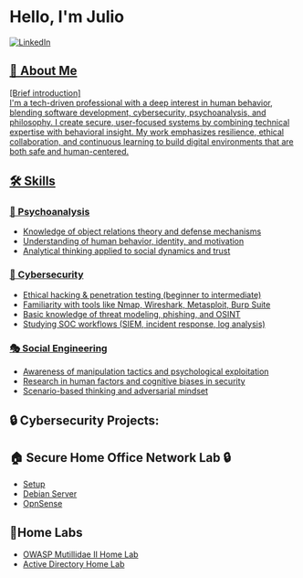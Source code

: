 # Hello, I'm Julio
<a href="https://www.linkedin.com/in/julio-melgaco-a80aa7277" target="_blank">
  <img src="https://img.shields.io/badge/LinkedIn-Connect-blue?style=for-the-badge&logo=linkedin" alt="LinkedIn">
  
## 👋 About Me
[Brief introduction]<br>
I'm a tech-driven professional with a deep interest in human behavior, blending software development, cybersecurity, psychoanalysis, and philosophy. I create secure, user-focused systems by combining technical expertise with behavioral insight. My work emphasizes resilience, ethical collaboration, and continuous learning to build digital environments that are both safe and human-centered.

## 🛠️ Skills
### 🧠 Psychoanalysis
- Knowledge of object relations theory and defense mechanisms
- Understanding of human behavior, identity, and motivation
- Analytical thinking applied to social dynamics and trust
### 🔐 Cybersecurity
- Ethical hacking & penetration testing (beginner to intermediate)
- Familiarity with tools like Nmap, Wireshark, Metasploit, Burp Suite
- Basic knowledge of threat modeling, phishing, and OSINT
- Studying SOC workflows (SIEM, incident response, log analysis)
### 🎭 Social Engineering
- Awareness of manipulation tactics and psychological exploitation
- Research in human factors and cognitive biases in security
- Scenario-based thinking and adversarial mindset
</a><br>
<h2>🔒 Cybersecurity Projects:</h2>

<h2>🏠 Secure Home Office Network Lab 🔒</h2>
<ul>  
  <li><a href="https://github.com/Juliocesar-sec/Setup.git">Setup</a></li>
   <li><a href="https://github.com/Juliocesar-sec/Debian-erver-.git">Debian Server</a></li>
   <li><a href="https://github.com/Juliocesar-sec/OpnSense.git">OpnSense</a></li>
</ul>

<h2>🧪Home Labs</h2>
<ul>
  <li><a href="https://github.com/Juliocesar-sec/MutillidaeII.HomeLab.git">OWASP Mutillidae II Home Lab</a></li>
  <li><a href="https://github.com/Juliocesar-sec/ActiveDirectoryLab.git">Active Directory Home Lab</a></li>
</ul>





